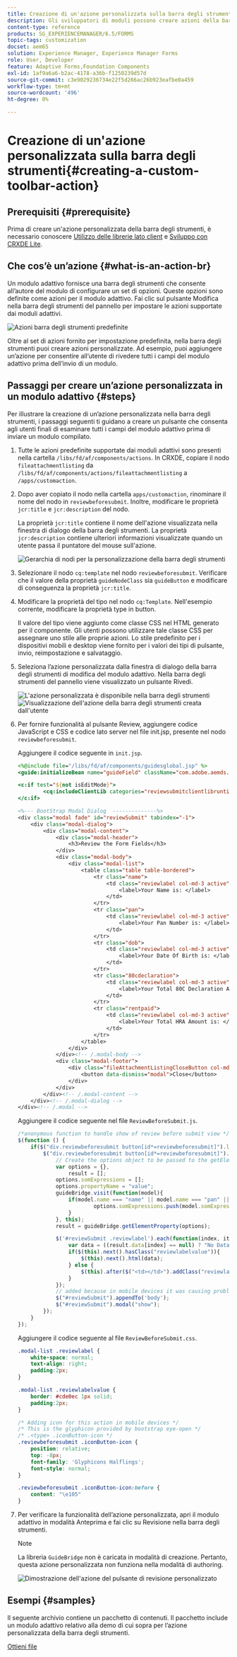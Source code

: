 ```yaml
---
title: Creazione di un'azione personalizzata sulla barra degli strumenti
description: Gli sviluppatori di moduli possono creare azioni della barra degli strumenti personalizzate per i moduli adattivi in AEM Forms. L’utilizzo di azioni personalizzate da parte degli autori di moduli può fornire più flussi di lavoro e opzioni ai loro utenti finali.
content-type: reference
products: SG_EXPERIENCEMANAGER/6.5/FORMS
topic-tags: customization
docset: aem65
solution: Experience Manager, Experience Manager Forms
role: User, Developer
feature: Adaptive Forms,Foundation Components
exl-id: 1af9a6a6-b2ac-4178-a36b-f1250239d57d
source-git-commit: c3e9029236734e22f5d266ac26b923eafbe0a459
workflow-type: tm+mt
source-wordcount: '496'
ht-degree: 0%

---
```


# Creazione di un&#39;azione personalizzata sulla barra degli strumenti{#creating-a-custom-toolbar-action}

## Prerequisiti {#prerequisite}

Prima di creare un&#39;azione personalizzata della barra degli strumenti, è necessario conoscere [Utilizzo delle librerie lato client](/help/sites-developing/clientlibs.md) e [Sviluppo con CRXDE Lite](/help/sites-developing/developing-with-crxde-lite.md).

## Che cos’è un’azione {#what-is-an-action-br}

Un modulo adattivo fornisce una barra degli strumenti che consente all’autore del modulo di configurare un set di opzioni. Queste opzioni sono definite come azioni per il modulo adattivo. Fai clic sul pulsante Modifica nella barra degli strumenti del pannello per impostare le azioni supportate dai moduli adattivi.

![Azioni barra degli strumenti predefinite](assets/default_toolbar_actions.png)

Oltre al set di azioni fornito per impostazione predefinita, nella barra degli strumenti puoi creare azioni personalizzate. Ad esempio, puoi aggiungere un’azione per consentire all’utente di rivedere tutti i campi del modulo adattivo prima dell’invio di un modulo.

## Passaggi per creare un’azione personalizzata in un modulo adattivo {#steps}

Per illustrare la creazione di un’azione personalizzata nella barra degli strumenti, i passaggi seguenti ti guidano a creare un pulsante che consenta agli utenti finali di esaminare tutti i campi del modulo adattivo prima di inviare un modulo compilato.

1. Tutte le azioni predefinite supportate dai moduli adattivi sono presenti nella cartella `/libs/fd/af/components/actions`. In CRXDE, copiare il nodo `fileattachmentlisting` da `/libs/fd/af/components/actions/fileattachmentlisting` a `/apps/customaction`.

1. Dopo aver copiato il nodo nella cartella `apps/customaction`, rinominare il nome del nodo in `reviewbeforesubmit`. Inoltre, modificare le proprietà `jcr:title` e `jcr:description` del nodo.

   La proprietà `jcr:title` contiene il nome dell&#39;azione visualizzata nella finestra di dialogo della barra degli strumenti. La proprietà `jcr:description` contiene ulteriori informazioni visualizzate quando un utente passa il puntatore del mouse sull&#39;azione.

   ![Gerarchia di nodi per la personalizzazione della barra degli strumenti](assets/action3.png)

1. Selezionare il nodo `cq:template` nel nodo `reviewbeforesubmit`. Verificare che il valore della proprietà `guideNodeClass` sia `guideButton` e modificare di conseguenza la proprietà `jcr:title`.
1. Modificare la proprietà del tipo nel nodo `cq:Template`. Nell&#39;esempio corrente, modificare la proprietà type in button.

   Il valore del tipo viene aggiunto come classe CSS nel HTML generato per il componente. Gli utenti possono utilizzare tale classe CSS per assegnare uno stile alle proprie azioni. Lo stile predefinito per i dispositivi mobili e desktop viene fornito per i valori dei tipi di pulsante, invio, reimpostazione e salvataggio.

1. Seleziona l’azione personalizzata dalla finestra di dialogo della barra degli strumenti di modifica del modulo adattivo. Nella barra degli strumenti del pannello viene visualizzato un pulsante Rivedi.

   ![L&#39;azione personalizzata è disponibile nella barra degli strumenti](assets/custom_action_available_in_toolbar.png) ![Visualizzazione dell&#39;azione della barra degli strumenti creata dall&#39;utente](assets/action7.png)

1. Per fornire funzionalità al pulsante Review, aggiungere codice JavaScript e CSS e codice lato server nel file init.jsp, presente nel nodo `reviewbeforesubmit`.

   Aggiungere il codice seguente in `init.jsp`.

   ```jsp
   <%@include file="/libs/fd/af/components/guidesglobal.jsp" %>
   <guide:initializeBean name="guideField" className="com.adobe.aemds.guide.common.GuideButton"/>
   
   <c:if test="${not isEditMode}">
           <cq:includeClientLib categories="reviewsubmitclientlibruntime" />
   </c:if>
   
   <%--- BootStrap Modal Dialog  --------------%>
   <div class="modal fade" id="reviewSubmit" tabindex="-1">
       <div class="modal-dialog">
           <div class="modal-content">
               <div class="modal-header">
                   <h3>Review the Form Fields</h3>
               </div>
               <div class="modal-body">
                   <div class="modal-list">
                       <table class="table table-bordered">
                           <tr class="name">
                               <td class="reviewlabel col-md-3 active">
                                   <label>Your Name is: </label>
                               </td>
                           </tr>
                           <tr class="pan">
                               <td class="reviewlabel col-md-3 active">
                                   <label>Your Pan Number is: </label>
                               </td>
                           </tr>
                           <tr class="dob">
                               <td class="reviewlabel col-md-3 active">
                                   <label>Your Date Of Birth is: </label>
                               </td>
                           </tr>
                           <tr class="80cdeclaration">
                               <td class="reviewlabel col-md-3 active">
                                   <label>Your Total 80C Declaration Amount is: </label>
                               </td>
                           </tr>
                           <tr class="rentpaid">
                               <td class="reviewlabel col-md-3 active">
                                   <label>Your Total HRA Amount is: </label>
                               </td>
                           </tr>
                       </table>
                   </div>
               </div><!-- /.modal-body -->
               <div class="modal-footer">
                   <div class="fileAttachmentListingCloseButton col-md-2 col-xs-2 col-sm-2">
                       <button data-dismiss="modal">Close</button>
                   </div>
               </div>
           </div><!-- /.modal-content -->
       </div><!-- /.modal-dialog -->
   </div><!-- /.modal -->
   ```

   Aggiungere il codice seguente nel file `ReviewBeforeSubmit.js`.

   ```javascript
   /*anonymous function to handle show of review before submit view */
   $(function () {
       if($("div.reviewbeforesubmit button[id*=reviewbeforesubmit]").length > 0) {
           $("div.reviewbeforesubmit button[id*=reviewbeforesubmit]").click(function(){
               // Create the options object to be passed to the getElementProperty API
               var options = {},
                   result = [];
               options.somExpressions = [];
               options.propertyName = "value";
               guideBridge.visit(function(model){
                   if(model.name === "name" || model.name === "pan" || model.name === "dateofbirth" || model.name === "total" || model.name === "totalmonthlyrent"){
                           options.somExpressions.push(model.somExpression);
                   }
               }, this);
               result = guideBridge.getElementProperty(options);
   
               $('#reviewSubmit .reviewlabel').each(function(index, item){
                   var data = ((result.data[index] == null) ? "No Data Filled" : result.data[index]);
                   if($(this).next().hasClass("reviewlabelvalue")){
                       $(this).next().html(data);
                   } else {
                       $(this).after($("<td></td>").addClass("reviewlabelvalue col-md-6 active").html(data));
                   }
               });
               // added because in mobile devices it was causing problem of backdrop
               $("#reviewSubmit").appendTo('body');
               $("#reviewSubmit").modal("show");
           });
       }
   });
   ```

   Aggiungere il codice seguente al file `ReviewBeforeSubmit.css`.

   ```css
   .modal-list .reviewlabel {
       white-space: normal;
       text-align: right;
       padding:2px;
   }
   
   .modal-list .reviewlabelvalue {
       border: #cde0ec 1px solid;
       padding:2px;
   }
   
   /* Adding icon for this action in mobile devices */
   /* This is the glyphicon provided by bootstrap eye-open */
   /* .<type> .iconButton-icon */
   .reviewbeforesubmit .iconButton-icon {
       position: relative;
       top: -8px;
       font-family: 'Glyphicons Halflings';
       font-style: normal;
   }
   
   .reviewbeforesubmit .iconButton-icon:before {
       content: "\e105"
   }
   ```

1. Per verificare la funzionalità dell’azione personalizzata, apri il modulo adattivo in modalità Anteprima e fai clic su Revisione nella barra degli strumenti.

   >[!NOTE]
   >
   >La libreria `GuideBridge` non è caricata in modalità di creazione. Pertanto, questa azione personalizzata non funziona nella modalità di authoring.

   ![Dimostrazione dell&#39;azione del pulsante di revisione personalizzato](assets/action9.png)

## Esempi {#samples}

Il seguente archivio contiene un pacchetto di contenuti. Il pacchetto include un modulo adattivo relativo alla demo di cui sopra per l’azione personalizzata della barra degli strumenti.

[Ottieni file](assets/customtoolbaractiondemo.zip)
